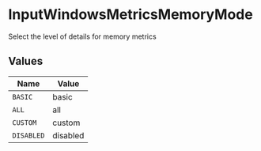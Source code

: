 # InputWindowsMetricsMemoryMode

Select the level of details for memory metrics


## Values

| Name       | Value      |
| ---------- | ---------- |
| `BASIC`    | basic      |
| `ALL`      | all        |
| `CUSTOM`   | custom     |
| `DISABLED` | disabled   |